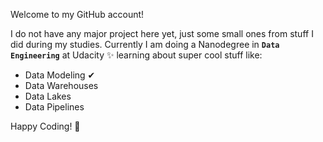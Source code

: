 Welcome to my GitHub account!

I do not have any major project here yet, just some small ones from stuff I did during my studies.
Currently I am doing a Nanodegree in **`Data Engineering`** at Udacity ✨ learning about super cool stuff like:
- Data Modeling ✔︎
- Data Warehouses
- Data Lakes
- Data Pipelines

Happy Coding! 🚀

<!--

### Hi there 👋

**BabsBerlin/BabsBerlin** is a ✨ _special_ ✨ repository because its `README.md` (this file) appears on your GitHub profile.

Here are some ideas to get you started:

- 🔭 I’m currently working on ...
- 🌱 I’m currently learning ...
- 👯 I’m looking to collaborate on ...
- 🤔 I’m looking for help with ...
- 💬 Ask me about ...
- 📫 How to reach me: ...
- 😄 Pronouns: ...
- ⚡ Fun fact: ...
-->
